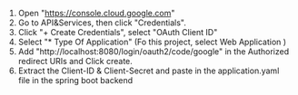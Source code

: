 1. Open "https://console.cloud.google.com"
2. Go to API&Services, then click "Credentials".
3. Click "+ Create Credentials", select "OAuth Client ID"
4. Select "* Type Of Application" (Fo this project, select Web Application )
5. Add "http://localhost:8080/login/oauth2/code/google" in the Authorized redirect URIs and Click create.
6. Extract the Client-ID & Client-Secret and paste in the application.yaml file in the spring boot backend

